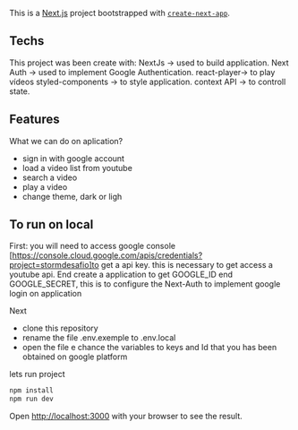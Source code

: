 This is a [Next.js](https://nextjs.org/) project bootstrapped with [`create-next-app`](https://github.com/vercel/next.js/tree/canary/packages/create-next-app).

## Techs
This project was been create with:
NextJs -> used to build application.
Next Auth -> used to implement Google Authentication.
react-player-> to play vídeos
styled-components -> to style application.
context API -> to controll state.

## Features
What we can do on aplication?

* sign in with google account
* load a video list from youtube
* search a video
* play a video
* change theme, dark or ligh


## To run on local


First:
you will need to access google console [https://console.cloud.google.com/apis/credentials?project=stormdesafio]to get a api key. this is necessary to get access a youtube api. End create a application to get GOOGLE_ID end GOOGLE_SECRET, this is to configure the Next-Auth to implement google login on application 

Next
* clone this repository
* rename the file .env.exemple to .env.local
* open the file e chance the variables to keys and Id that you has been obtained on google platform

lets run project

```bash
npm install
npm run dev
```

Open [http://localhost:3000](http://localhost:3000) with your browser to see the result.
